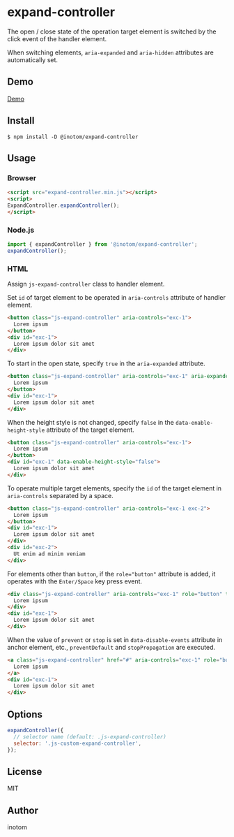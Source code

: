 # expand-controller

The open / close state of the operation target element is switched by the click event of the handler element.

When switching elements, `aria-expanded` and `aria-hidden` attributes are automatically set.


## Demo

[Demo](https://sandbox.serendip.ws/expand-controller.html)


## Install

```
$ npm install -D @inotom/expand-controller
```


## Usage

### Browser

```html
<script src="expand-controller.min.js"></script>
<script>
ExpandController.expandController();
</script>
```


### Node.js

```js
import { expandController } from '@inotom/expand-controller';
expandController();
```


### HTML

Assign `js-expand-controller` class to handler element.

Set `id` of target element to be operated in `aria-controls` attribute of handler element.

```html
<button class="js-expand-controller" aria-controls="exc-1">
  Lorem ipsum
</button>
<div id="exc-1">
  Lorem ipsum dolor sit amet
</div>
```

To start in the open state, specify `true` in the `aria-expanded` attribute.

```html
<button class="js-expand-controller" aria-controls="exc-1" aria-expanded="true">
  Lorem ipsum
</button>
<div id="exc-1">
  Lorem ipsum dolor sit amet
</div>
```

When the height style is not changed, specify `false` in the `data-enable-height-style` attribute of the target element.

```html
<button class="js-expand-controller" aria-controls="exc-1">
  Lorem ipsum
</button>
<div id="exc-1" data-enable-height-style="false">
  Lorem ipsum dolor sit amet
</div>
```

To operate multiple target elements, specify the `id` of the target element in `aria-controls` separated by a space.

```html
<button class="js-expand-controller" aria-controls="exc-1 exc-2">
  Lorem ipsum
</button>
<div id="exc-1">
  Lorem ipsum dolor sit amet
</div>
<div id="exc-2">
  Ut enim ad minim veniam
</div>
```

For elements other than `button`, if the `role="button"` attribute is added, it operates with the `Enter/Space` key press event.

```html
<div class="js-expand-controller" aria-controls="exc-1" role="button" tabindex="0">
  Lorem ipsum
</div>
<div id="exc-1">
  Lorem ipsum dolor sit amet
</div>
```

When the value of `prevent` or `stop` is set in `data-disable-events` attribute in anchor element, etc., `preventDefault` and `stopPropagation` are executed.

```html
<a class="js-expand-controller" href="#" aria-controls="exc-1" role="button" tabindex="0" data-disable-events="prevent stop">
  Lorem ipsum
</a>
<div id="exc-1">
  Lorem ipsum dolor sit amet
</div>
```


## Options

```js
expandController({
  // selector name (default: .js-expand-controller)
  selector: '.js-custom-expand-controller',
});
```


## License

MIT


## Author

inotom
